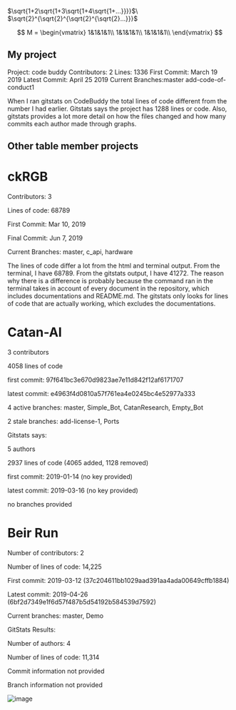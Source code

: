 $\sqrt{1+2\sqrt{1+3\sqrt{1+4\sqrt{1+...}}}}$\\
$\sqrt{2}^{\sqrt{2}^{\sqrt{2}^{\sqrt{2}...}}}$

$$
M = \begin{vmatrix}
1&1&1&1\\
1&1&1&1\\
1&1&1&1\\
\end{vmatrix}
$$

## My project
Project: code buddy
Contributors: 2
Lines: 1336
First Commit: March 19 2019
Latest Commit: April 25 2019
Current Branches:master
		 add-code-of-conduct1
		 
When I ran gitstats on CodeBuddy the total lines of code different from the number I had earlier. Gitstats says the project has 1288 lines or code. Also, gitstats provides a lot more detail on how the files changed and how many commits each author made through graphs.
		 
## Other table member projects
# ckRGB
Contributors: 3

Lines of code: 68789

First Commit: Mar 10, 2019

Final Commit: Jun 7, 2019

Current Branches: master, c_api, hardware

The lines of code differ a lot from the html and terminal output. From the terminal, I have 68789. From the gitstats output, I have 41272. The reason why there is a difference is probably because the command ran in the terminal takes in account of every document in the repository, which includes documentations and README.md. The gitstats only looks for lines of code that are actually working, which excludes the documentations. 

# Catan-AI

3 contributors

4058 lines of code

first commit: 97f641bc3e670d9823ae7e11d842f12af6171707

latest commit: e4963f4d0810a57f761ea4e0245bc4e52977a333

4 active branches: master, Simple_Bot, CatanResearch, Empty_Bot

2 stale branches: add-license-1, Ports

Gitstats says:

5 authors

2937 lines of code (4065 added, 1128 removed)

first commit: 2019-01-14 (no key provided)

latest commit: 2019-03-16 (no key provided)

no branches provided

# Beir Run

Number of contributors: 2

Number of lines of code: 14,225

First commit: 2019-03-12 (37c204611bb1029aad391aa4ada00649cffb1884)

Latest commit: 2019-04-26 (6bf2d7349e1f6d57f487b5d54192b584539d7592)

Current branches: master, Demo

GitStats Results:

Number of authors: 4

Number of lines of code: 11,314

Commit information not provided

Branch information not provided



![image](https://user-images.githubusercontent.com/47041789/59116536-c2638300-8919-11e9-9b0b-5eda787862fa.png)
